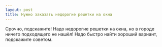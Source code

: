 ```yaml
---
layout: post 
title: Нужно заказать недорогие решетки на окна 
--- 
```

Срочно, подскажите! Надо недорогие решетки на окна, но в городе ничего подходящего не нашёл! Надо быстро найти хороший вариант, подскажите советом.